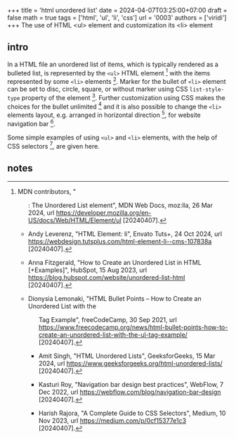 +++
title = 'html unordered list'
date = 2024-04-07T03:25:00+07:00
draft = false
math = true
tags = ['html', 'ul', 'li', 'css']
url = '0003'
authors = ['viridi']
+++
The use of HTML &lt;ul&gt; element and customization its &lt;li&gt; element <!--more-->


## intro
In a HTML file an unordered list of items, which is typically rendered as a bulleted list, is represented by the `<ul>` HTML element [^mdncontributors_2024] with the items represented by some `<li>` elements [^leverenz_2023]. Marker for the bullet of `<li>` element can be set to disc, circle, square, or without marker using CSS `list-style-type` property of the element [^fitzgerald_2023]. Further customization using CSS makes the choices for the bullet unlimited [^lemonaki_2021] and it is also possible to change the `<li>` elements layout, e.g. arranged in horizontal direction [^singh_2024], for website navigation bar [^roy_2022].

Some simple examples of using `<ul>` and `<li>` elements, with the help of CSS selectors [^rajora_2023], are given here.


## notes
[^fitzgerald_2023]: Anna Fitzgerald, "How to Create an Unordered List in HTML [+Examples]", HubSpot, 15 Aug 2023, url https://blog.hubspot.com/website/unordered-list-html [20240407].
[^lemonaki_2021]: Dionysia Lemonaki, "HTML Bullet Points – How to Create an Unordered List with the <ul> Tag Example", freeCodeCamp, 30 Sep 2021, url https://www.freecodecamp.org/news/html-bullet-points-how-to-create-an-unordered-list-with-the-ul-tag-example/ [20240407].
[^leverenz_2023]: Andy Leverenz, "HTML Element: li", Envato Tuts+, 24 Oct 2024, url https://webdesign.tutsplus.com/html-element-li--cms-107838a [20240407].
[^mdncontributors_2024]: MDN contributors, "<ul>: The Unordered List element", MDN Web Docs, moz:lla, 26 Mar 2024, url https://developer.mozilla.org/en-US/docs/Web/HTML/Element/ul [20240407].
[^rajora_2023]: Harish Rajora, "A Complete Guide to CSS Selectors", Medium, 10 Nov 2023, url https://medium.com/p/0cf15377e1c3 [20240407].
[^roy_2022]: Kasturi Roy, "Navigation bar design best practices", WebFlow, 7 Dec 2022, url https://webflow.com/blog/navigation-bar-design [20240407].
[^singh_2024]: Amit Singh, "HTML Unordered Lists", GeeksforGeeks, 15 Mar 2024, url https://www.geeksforgeeks.org/html-unordered-lists/ [20240407].
